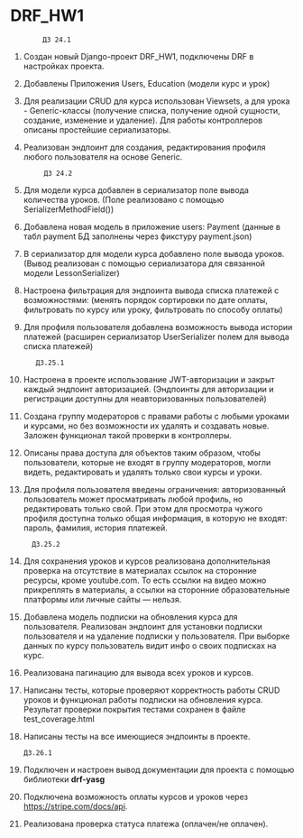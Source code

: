 # DRF_HW1

            ДЗ 24.1
1. Создан новый Django-проект DRF_HW1, подключены DRF в настройках проекта.
2. Добавлены Приложения Users, Education (модели курс и урок)
3. Для реализации CRUD для курса использован Viewsets, а для урока - Generic-классы
(получение списка, получение одной сущности, создание, изменение и удаление).
Для работы контроллеров описаны простейшие сериализаторы.
4. Реализован эндпоинт для создания, редактирования профиля любого пользователя на основе Generic.

            ДЗ 24.2
1. Для модели курса добавлен в сериализатор поле вывода количества уроков.
   (Поле реализовано с помощью SerializerMethodField())
2. Добавлена новая модель в приложение users: Payment
   (данные в табл payment БД заполнены через фикстуру payment.json)
3. В сериализатор для модели курса добавлено поле вывода уроков.
   (Вывод реализован с помощью сериализатора для связанной модели LessonSerializer)
4. Настроена фильтрация для эндпоинта вывода списка платежей с возможностями:
   (менять порядок сортировки по дате оплаты,
   фильтровать по курсу или уроку,
   фильтровать по способу оплаты)
5. Для профиля пользователя добавлена возможность вывода истории платежей
   (расширен сериализатор UserSerializer полем для вывода списка платежей)

          ДЗ.25.1
1. Настроена в проекте использование JWT-авторизации и закрыт каждый эндпоинт авторизацией.
   (Эндпоинты для авторизации и регистрации доступны для неавторизованных пользователей)
2. Создана группу модераторов с правами работы с любыми уроками и курсами, 
но без возможности их удалять и создавать новые. Заложен функционал такой проверки в контроллеры.
3. Описаны права доступа для объектов таким образом, чтобы пользователи, которые не входят в группу модераторов, 
могли видеть, редактировать и удалять только свои курсы и уроки.
4. Для профиля пользователя введены ограничения: авторизованный пользователь может просматривать любой профиль, 
но редактировать только свой. При этом для просмотра чужого профиля доступна только общая информация, 
в которую не входят: пароль, фамилия, история платежей.

         ДЗ.25.2
1. Для сохранения уроков и курсов реализована дополнительная проверка на отсутствие в материалах 
ссылок на сторонние ресурсы, кроме youtube.com. То есть ссылки на видео можно прикреплять в материалы, 
а ссылки на сторонние образовательные платформы или личные сайты — нельзя.
2. Добавлена модель подписки на обновления курса для пользователя. Реализован эндпоинт для установки 
подписки пользователя и на удаление подписки у пользователя. При выборке данных по курсу пользователь видит инфо
о своих подписках на курс.
3. Реализована пагинацию для вывода всех уроков и курсов.
4. Написаны тесты, которые проверяют корректность работы CRUD уроков и функционал работы подписки на обновления курса.
Результат проверки покрытия тестами сохранен в файле test_coverage.html
5. Написаны тесты на все имеющиеся эндпоинты в проекте.

       ДЗ.26.1
1. Подключен и настроен вывод документации для проекта с помощью библиотеки **drf-yasg** 
2. Подключена возможность оплаты курсов и уроков через https://stripe.com/docs/api.
3. Реализована проверка статуса платежа (оплачен/не оплачен).
